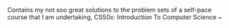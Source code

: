 Contains my not soo great solutions to the problem sets of a self-pace course that I am undertaking, CS50x: Introduction To Computer Science ~
